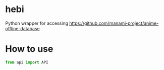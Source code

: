 # hebi
Python wrapper for accessing https://github.com/manami-project/anime-offline-database 

# How to use
```python
from api import API
```

